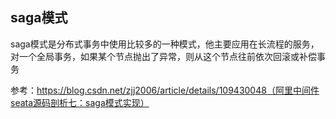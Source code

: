 ## saga模式

saga模式是分布式事务中使用比较多的一种模式，他主要应用在长流程的服务，对一个全局事务，如果某个节点抛出了异常，则从这个节点往前依次回滚或补偿事务

参考：https://blog.csdn.net/zjj2006/article/details/109430048（阿里中间件seata源码剖析七：saga模式实现）